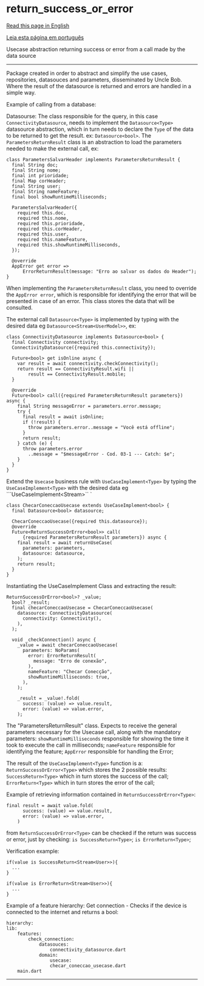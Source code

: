 # return_success_or_error

[Read this page in English](https://github.com/pwlimaverde/return_success_or_error/blob/master/README.md)

[Leia esta página em português](https://github.com/pwlimaverde/return_success_or_error/blob/master/README-pt.md)

Usecase abstraction returning success or error from a call made by the data source

----

Package created in order to abstract and simplify the use cases, repositories, datasouces and parameters, disseminated by Uncle Bob. Where the result of the datasource is returned and errors are handled in a simple way.

Example of calling from a database:

Datasourse:
The class responsible for the query, in this case ```ConnectivityDatasource```, needs to implement the ```Datasource<Type>``` datasource abstraction, which in turn needs to declare the ```Type``` of the data to be returned to get the result. ex: ```Datasource<bool>```. The ```ParametersReturnResult``` class is an abstraction to load the parameters needed to make the external call, ex:

```
class ParametersSalvarHeader implements ParametersReturnResult {
  final String doc;
  final String nome;
  final int prioridade;
  final Map corHeader;
  final String user;
  final String nameFeature;
  final bool showRuntimeMilliseconds;

  ParametersSalvarHeader({
    required this.doc,
    required this.nome,
    required this.prioridade,
    required this.corHeader,
    required this.user,
    required this.nameFeature,
    required this.showRuntimeMilliseconds,
  });

  @override
  AppError get error =>
      ErrorReturnResult(message: "Erro ao salvar os dados do Header");
}
```
When implementing the ```ParametersReturnResult``` class, you need to override the ```AppError error```, which is responsible for identifying the error that will be presented in case of an error. This class stores the data that will be consulted.

The external call ```Datasource<Type>``` is implemented by typing with the desired data eg ```Datasource<Stream<UserModel>>```, ex:
```
class ConnectivityDatasource implements Datasource<bool> {
  final Connectivity connectivity;
  ConnectivityDatasource({required this.connectivity});

  Future<bool> get isOnline async {
    var result = await connectivity.checkConnectivity();
    return result == ConnectivityResult.wifi ||
        result == ConnectivityResult.mobile;
  }

  @override
  Future<bool> call({required ParametersReturnResult parameters}) async {
    final String messageError = parameters.error.message;
    try {
      final result = await isOnline;
      if (!result) {
        throw parameters.error..message = "Você está offline";
      }
      return result;
    } catch (e) {
      throw parameters.error
        ..message = "$messageError - Cod. 03-1 --- Catch: $e";
    }
  }
}
```
Extend the ```Usecase``` business rule with ```UseCaseImplement<Type>``` by typing the ```UseCaseImplement<Type>``` with the desired data eg ```UseCaseImplement<Stream<UserModel>>`` `
```
class ChecarConeccaoUsecase extends UseCaseImplement<bool> {
  final Datasource<bool> datasource;

  ChecarConeccaoUsecase({required this.datasource});
  @override
  Future<ReturnSuccessOrError<bool>> call(
      {required ParametersReturnResult parameters}) async {
    final result = await returnUseCase(
      parameters: parameters,
      datasource: datasource,
    );
    return result;
  }
}
```
Instantiating the UseCaseImplement<Type> Class and extracting the result:
```
ReturnSuccessOrError<bool>? _value;
  bool? _result;
  final checarConeccaoUsecase = ChecarConeccaoUsecase(
    datasource: ConnectivityDatasource(
      connectivity: Connectivity(),
    ),
  );

  void _checkConnection() async {
    _value = await checarConeccaoUsecase(
      parameters: NoParams(
        error: ErrorReturnResult(
          message: "Erro de conexão",
        ),
        nameFeature: "Checar Conecção",
        showRuntimeMilliseconds: true,
      ),
    );

    _result = _value!.fold(
      success: (value) => value.result,
      error: (value) => value.error,
    );
```
The "ParametersReturnResult" class. Expects to receive the general parameters necessary for the Usecase call, along with the mandatory parameters:
```showRuntimeMilliseconds``` responsible for showing the time it took to execute the call in milliseconds;
```nameFeature``` responsible for identifying the feature;
```AppError``` responsible for handling the Error;

The result of the ```UseCaseImplement<Type>``` function is a: ```ReturnSuccessOrError<Type>``` which stores the 2 possible results:
```SuccessReturn<Type>``` which in turn stores the success of the call;
```ErrorReturn<Type>``` which in turn stores the error of the call;

Example of retrieving information contained in ```ReturnSuccessOrError<Type>```:
```
final result = await value.fold(
      success: (value) => value.result,
      error: (value) => value.error,
    )
```
from ```ReturnSuccessOrError<Type>``` can be checked if the return was success or error, just by checking:
```is SuccessReturn<Type>```;
```is ErrorReturn<Type>```;

Verification example:
```
if(value is SuccessReturn<Stream<User>>){
  ...
}
```
```
if(value is ErrorReturn<Stream<User>>){
  ...
}
```
Example of a feature hierarchy:
Get connection - Checks if the device is connected to the internet and returns a bool:
```
hierarchy:
lib:
    features:
        check_connection:
            datasouces:
                connectivity_datasource.dart
            domain:
                usecase:
                checar_coneccao_usecase.dart
    main.dart
```
----
